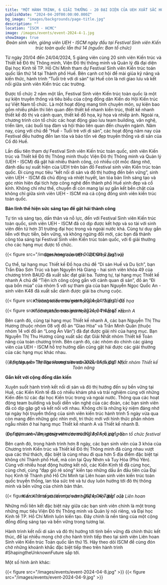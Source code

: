 ```yaml
---
title: "MỘT HÀNH TRÌNH, 6 GIẢI THƯỞNG - 20 ĐẠI DIỆN CỦA UEH XUẤT SẮC HOÀN THÀNH HÀNH TRÌNH KẾT NỐI DI SẢN VÀ ĐÔ THỊ HƯỚNG TỚI BỀN VỮNG"
publishDate: "2024-04-20T00:00:00.000Z"
bg_image: "images/backgrounds/page-title.jpg"
description: "" 
location: "ISCM - HCMC"
image: /images/events/event-2024-4-1.jpg
showImage: true
---
```


_<center style="margin-top: -30px">Đoàn sinh viên, giảng viên UEH - ISCM ngày đầu tại Festival Sinh viên Kiến trúc toàn quốc lần thứ 14 (nguồn: Ban tổ chức)</center>_


Từ ngày 20/04 đến 24/04/2024, 5 giảng viên cùng 20 sinh viên Kiến trúc và Thiết kế Đô thị Thông minh, Viện Đô thị thông minh và Quản lý đã đại diện Đại học Kinh tế TP. Hồ Chí Minh tham dự Festival Sinh viên Kiến trúc toàn quốc lần thứ 14 tại Thành phố Huế. Bên cạnh cơ hội để mài giũa kỹ năng và kiến thức, hành trình “Tuổi trẻ với di sản” tại Huế còn là nơi giao lưu và kết nối giữa sinh viên Kiến trúc các trường.

Được tổ chức 2 năm một lần, Festival Sinh viên Kiến trúc toàn quốc là một sự kiện truyền thống và tiêu biểu của cộng đồng dân Kiến do Hội Kiến trúc sư Việt Nam tổ chức. Là một hoạt động mang tính chuyên môn, sự kiện bao gồm nhiều phần thi liên quan đến thiết kế nhanh kiến trúc, thiết kế nhanh thiết kế đô thị và cảnh quan, thiết kế đồ họa, ký họa và nhiếp ảnh. Ngoài ra, chương trình còn tổ chức các hoạt động giao lưu team building, văn nghệ, triển lãm, các buổi toạ đàm và hội thảo liên quan đến chuyên ngành. Năm nay, cùng với chủ đề “Huế - Tuổi trẻ với di sản”, các hoạt động năm nay của Festival đều hướng đến lan tỏa và bảo tồn vẻ đẹp truyền thống và di sản của Cố đô Huế.

Lần đầu tiên tham dự Festival Sinh viên Kiến trúc toàn quốc, sinh viên Kiến trúc và Thiết kế Đô thị Thông minh thuộc Viện Đô thị Thông minh và Quản lý (UEH - ISCM) đã gặt hái nhiều thành công, có nhiều cột mốc đáng nhớ, đánh dấu sự xuất hiện của UEH trên bản đồ Festival sinh viên Kiến trúc toàn quốc. Đi cùng mục tiêu “kết nối di sản và đô thị hướng đến bền vững”, sinh viên UEH - ISCM đã chủ động và nhiệt huyết, lan tỏa bản lĩnh sáng tạo và góc nhìn hiện đại tích hợp công nghệ đến thành phố Huế xinh đẹp và cổ kính. Không chỉ như thế, chuyến đi còn mang lại sự gắn kết bền chặt của không chỉ giữa sinh viên UEH - ISCM mà cả cộng đồng sinh viên kiến trúc toàn quốc.


**Bản lĩnh thể hiện sức sáng tạo để gặt hái thành công**

Tự tin và sáng tạo, dấn thân và nỗ lực, đến với Festival Sinh viên Kiến trúc toàn quốc, sinh viên UEH - ISCM đã có dịp được kết hợp và so tài với sinh viên đến từ hơn 31 trường đại học trong và ngoài nước khá. Cùng tư duy gắn liền với thực tiễn, bền vững, và không ngừng đổi mới, các bạn đã thành công tỏa sáng tại Festival Sinh viên Kiến trúc toàn quốc, với 6 giải thưởng cho các hạng mục được tổ chức.

{{< figure src="/images/events/event-2024-04-2.jpg" >}} 

_<center style="margin-top: -30px">Gian hàng của UEH - ISCM tại Festival</center>_


Cụ thể, tại hạng mục Thiết kế Đồ họa chủ đề “Di sản Huế và Du lịch”, bạn Trần Đào Sơn Trúc và bạn Nguyễn Hà Giang - hai sinh viên khóa 49 của chương trình BAUD đã xuất sắc đạt giải ba. Tương tự, tại hạng mục Thiết kế nhanh A chủ đề “Tiện ích công cộng gắn với cảnh quan di sản”, đồ án “Đi qua bốn mùa” của nhóm 5 với sự tham gia của bạn Nguyễn Ngọc Quốc An - sinh viên K48 đã xuất sắc dành được giải ba chung cuộc.

{{< figure src="/images/events/event-2024-04-3.jpg" >}} 

_<center style="margin-top: -30px">Khoảnh khắc trao giải hạng mục Thiết kế Đồ họa</center>_

{{< figure src="/images/events/event-2024-04-4.jpg" >}} 

_<center style="margin-top: -30px">Khoảnh khắc trao giải hạng mục Thiết kế nhanh A</center>_

Bên cạnh đó, cũng tại hạng mục Thiết kế nhanh A, các bạn Nguyễn Thị Thu Hương (thuộc nhóm 08 với đồ án “Giao Hòa” và Trần Minh Quân (thuộc nhóm 14 với đồ án “Long Ẩn Vân”) đã đạt được giải nhì của hạng mục. Bạn Nguyễn Thị Thu Hương cũng xuất sắc đạt Giải Nhất nhóm Thiết kế Toàn năng của toàn chương trình. Bên cạnh đó, các nhóm do chính các giảng viên của UEH - ISCM hỗ trợ hướng dẫn cũng gặt hái được các giải thưởng của các hạng mục khác nhau.

{{< figure src="/images/events/event-2024-04-5.jpg" >}} 

_<center style="margin-top: -30px">Bạn Nguyễn Thị Thu Hương trên sân khấu nhận Giải Nhất nhóm Thiết kế Toàn năng</center>_

**Gắn kết với cộng đồng dân kiến**

Xuyên suốt hành trình kết nối di sản và đô thị hướng đến sự bền vững tại Huế, các Kiến Kinh tế đã có nhiều khám phá và trải nghiệm cùng với những Kiến đến từ các đại học Kiến trúc trong và ngoài nước. Thông qua các hoạt động team building và buổi diễn văn nghệ của các đoàn, các bạn sinh viên đã có dịp gặp gỡ và kết nối với nhau. Không chỉ là những kỷ niệm đáng nhớ tại ngày hội truyền thống của sinh viên kiến trúc hành trình 5 ngày vừa qua còn mang đến những góc nhìn mới, tri thức mới với hình thức phân nhóm ngẫu nhiên ở hai hạng mục Thiết kế nhanh A và Thiết kế nhanh B.

{{< figure src="/images/events/event-2024-04-6.jpg" >}}

_<center style="margin-top: -30px">Đại diện sinh viên, giảng viên các trường đại học cùng ban tổ chức festival</center>_

Bên cạnh đó, trong hành trình hơn 8 ngày, các bạn sinh viên của 3 khóa của Chương trình Kiến trúc và Thiết kế Đô thị Thông minh đã cùng nhau vượt qua các thử thách, đặc biệt là cùng nhau đi qua hơn 5 địa điểm đặc biệt tại không chỉ Thành phố Huế, mà còn tại Quy Nhơn và Tuy Hòa (Phú Yên). Cùng với nhiều hoạt động hướng kết nối, các Kiến Kinh tế đã cùng học, cùng chơi, cùng “đạp gió rẽ sóng” kiến tạo những dấu ấn đầu tiên của Đại học Kinh tế Thành phố Hồ Chí Minh tại Liên hoan sinh viên kiến trúc toàn quốc truyền thống, lan tỏa sức trẻ và tư duy luôn hướng tới đô thị thông minh và bền vững của chính bản thân.

{{< figure src="/images/events/event-2024-04-7.jpg" >}}

_<center style="margin-top: -30px">Kiến Kinh tế và tiết mục văn nghệ tại hội diễn của Liên hoan</center>_

Những mối liên kết đặc biệt này giữa các bạn sinh viên chính là một trong những mục tiêu Viện Đô thị Thông minh và Quản lý nói riêng, và Đại học Kinh tế TP. Hồ Chí Minh luôn kiến tạo. Đây chính là nền tảng của một cộng đồng đồng sáng tạo và bền vững trong tương lai.

Hành trình kết nối di sản và đô thị hướng tới tính bền vững đã chính thức kết thúc, để lại nhiều mong chờ cho hành trình tiếp theo tại sinh viên Liên hoan Sinh viên Kiến trúc Toàn quốc lần thứ 15. Hãy theo dõi ISCM để cùng đón chờ những khoảnh khắc đặc biệt tiếp theo trên hành trình #ShapingtheUnknownFuture sắp tới.

Một số hình ảnh khác:

{{< figure src="/images/events/event-2024-04-8.jpg" >}}
{{< figure src="/images/events/event-2024-04-9.jpg" >}}
